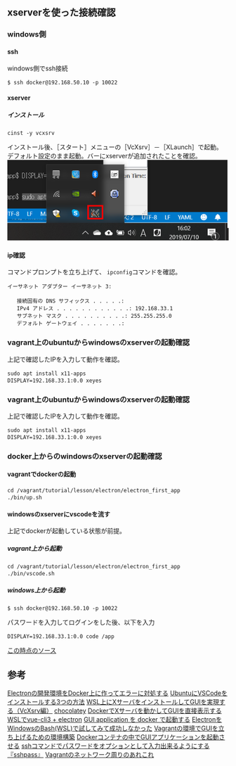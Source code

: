 ## xserverを使った接続確認

### windows側

#### ssh

windows側でssh接続

```
$ ssh docker@192.168.50.10 -p 10022
```

#### xserver

##### インストール

```
cinst -y vcxsrv
```

インストール後、［スタート］メニューの［VcXsrv］－［XLaunch］で起動。
デフォルト設定のまま起動。バーにxserverが追加されたことを確認。
![](img/xserver.png)

#### ip確認

コマンドプロンプトを立ち上げて、 `ipconfig`コマンドを確認。

```
イーサネット アダプター イーサネット 3:

   接続固有の DNS サフィックス . . . . .:
   IPv4 アドレス . . . . . . . . . . . .: 192.168.33.1
   サブネット マスク . . . . . . . . . .: 255.255.255.0
   デフォルト ゲートウェイ . . . . . . .:
```


### vagrant上のubuntuからwindowsのxserverの起動確認

上記で確認したIPを入力して動作を確認。

```
sudo apt install x11-apps
DISPLAY=192.168.33.1:0.0 xeyes
```

### vagrant上のubuntuからwindowsのxserverの起動確認

上記で確認したIPを入力して動作を確認。

```
sudo apt install x11-apps
DISPLAY=192.168.33.1:0.0 xeyes
```


### docker上からのwindowsのxserverの起動確認

#### vagrantでdockerの起動

```
cd /vagrant/tutorial/lesson/electron/electron_first_app
./bin/up.sh
```

#### windowsのxserverにvscodeを流す

上記でdockerが起動している状態が前提。

##### vagrant上から起動

```
cd /vagrant/tutorial/lesson/electron/electron_first_app
./bin/vscode.sh
```

##### windows上から起動

```
$ ssh docker@192.168.50.10 -p 10022
```

パスワードを入力してログインをした後、以下を入力

```
DISPLAY=192.168.33.1:0.0 code /app
```

[この時点のソース](https://github.com/hibohiboo/develop/tree/d4414d4c275fc680ea51ed27adb216262416b314/tutorial/lesson/electron/electron_first_app)


## 参考

[Electronの開発環境をDocker上に作ってエラーに対処する](https://blog.hiroaki.home.group.jp/2016/11/electrondocker.html)
[UbuntuにVSCodeをインストールする3つの方法](https://qiita.com/yoshiyasu1111/items/e21a77ed68b52cb5f7c8)
[WSL上にXサーバをインストールしてGUIを実現する（VcXsrv編）](https://www.atmarkit.co.jp/ait/articles/1812/06/news040.html)
[chocolatey](https://chocolatey.org/packages/vcxsrv)
[DockerでXサーバを動かしてGUIを直接表示する](https://kunst1080.hatenablog.com/entry/2018/03/18/225102)
[WSLでvue-cli3 + electron](https://qiita.com/MssKnd/items/062b417daa57868db4d2)
[GUI application を docker で起動する](https://attonblog.blogspot.com/2018/04/docker-with-x11.html)
[ElectronをWindowsのBash(WSL)で試してみて成功しなかった](http://igatea.hatenablog.com/entry/2018/02/11/004142)
[Vagrantの環境でGUIを立ち上げるための環境構築](http://msyksphinz.hatenablog.com/entry/2015/11/24/020000)
[Dockerコンテナの中でGUIアプリケーションを起動させる](https://unskilled.site/docker%E3%82%B3%E3%83%B3%E3%83%86%E3%83%8A%E3%81%AE%E4%B8%AD%E3%81%A7gui%E3%82%A2%E3%83%97%E3%83%AA%E3%82%B1%E3%83%BC%E3%82%B7%E3%83%A7%E3%83%B3%E3%82%92%E8%B5%B7%E5%8B%95%E3%81%95%E3%81%9B%E3%82%8B/)
[sshコマンドでパスワードをオプションとして入力出来るようにする『sshpass』](https://orebibou.com/2015/01/ssh%E6%8E%A5%E7%B6%9A%E3%81%A7%E3%83%91%E3%82%B9%E3%83%AF%E3%83%BC%E3%83%89%E3%82%92%E3%82%AA%E3%83%97%E3%82%B7%E3%83%A7%E3%83%B3%E3%81%A8%E3%81%97%E3%81%A6%E5%85%A5%E5%8A%9B%E5%87%BA%E6%9D%A5/)
[Vagrantのネットワーク周りのあれこれ](http://labs.septeni.co.jp/entry/20140707/1404670069)
